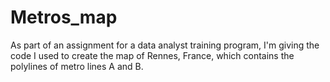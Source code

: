 # Metros_map
As part of an assignment for a data analyst training program, I'm giving the code I used to create the map of Rennes, France, which contains the polylines of metro lines A and B.
